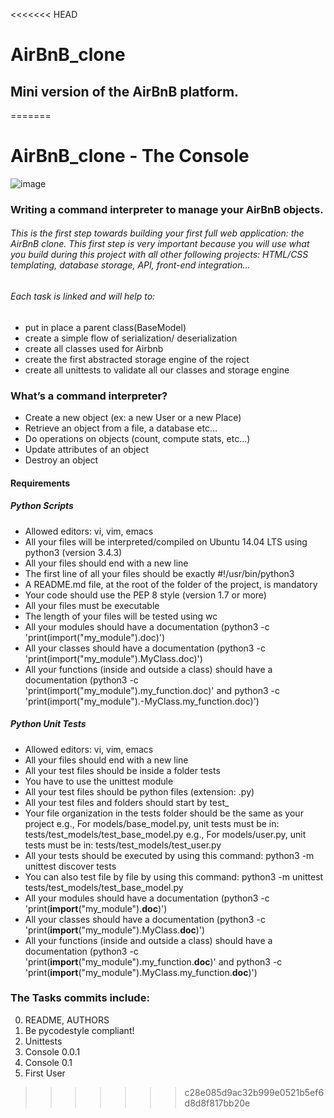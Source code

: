 <<<<<<< HEAD
# AirBnB_clone
## Mini version of the AirBnB platform.
=======
# AirBnB_clone - The Console

![image](https://user-images.githubusercontent.com/63022869/183305778-43a351fb-46ce-4b75-949b-75c72de9fad2.png)


### Writing a command interpreter to manage your AirBnB objects.
###### This is the first step towards building your first full web application: the AirBnB clone. This first step is very important because you will use what you build during this project with all other following projects: HTML/CSS templating, database storage, API, front-end integration…

###### Each task is linked and will help to:
- put in place a parent class(BaseModel)
- create a simple flow of serialization/ deserialization
- create all classes used for Airbnb
- create the first abstracted storage engine of the roject
- create all unittests to validate all our classes and storage engine

### What’s a command interpreter?
- Create a new object (ex: a new User or a new Place)
- Retrieve an object from a file, a database etc…
- Do operations on objects (count, compute stats, etc…)
- Update attributes of an object
- Destroy an object

#### Requirements
##### Python Scripts
- Allowed editors: vi, vim, emacs
- All your files will be interpreted/compiled on Ubuntu 14.04 LTS using python3 (version 3.4.3)
- All your files should end with a new line
- The first line of all your files should be exactly #!/usr/bin/python3
- A README.md file, at the root of the folder of the project, is mandatory
- Your code should use the PEP 8 style (version 1.7 or more)
- All your files must be executable
- The length of your files will be tested using wc
- All your modules should have a documentation (python3 -c 'print(import("my_module").doc)')
- All your classes should have a documentation (python3 -c 'print(import("my_module").MyClass.doc)')
- All your functions (inside and outside a class) should have a documentation (python3 -c 'print(import("my_module").my_function.doc)' and python3 -c 'print(import("my_module").-MyClass.my_function.doc)')

##### Python Unit Tests
- Allowed editors: vi, vim, emacs
- All your files should end with a new line
- All your test files should be inside a folder tests
- You have to use the unittest module
- All your test files should be python files (extension: .py)
- All your test files and folders should start by test_
- Your file organization in the tests folder should be the same as your project
e.g., For models/base_model.py, unit tests must be in: tests/test_models/test_base_model.py
e.g., For models/user.py, unit tests must be in: tests/test_models/test_user.py
- All your tests should be executed by using this command: python3 -m unittest discover tests
- You can also test file by file by using this command: python3 -m unittest tests/test_models/test_base_model.py
- All your modules should have a documentation (python3 -c 'print(__import__("my_module").__doc__)')
- All your classes should have a documentation (python3 -c 'print(__import__("my_module").MyClass.__doc__)')
- All your functions (inside and outside a class) should have a documentation (python3 -c 'print(__import__("my_module").my_function.__doc__)' and python3 -c 'print(__import__("my_module").MyClass.my_function.__doc__)')

### The Tasks commits include:
0. README, AUTHORS
1. Be pycodestyle compliant!
2. Unittests
6. Console 0.0.1
7. Console 0.1
8. First User
>>>>>>> c28e085d9ac32b999e0521b5ef6d8d8f817bb20e
